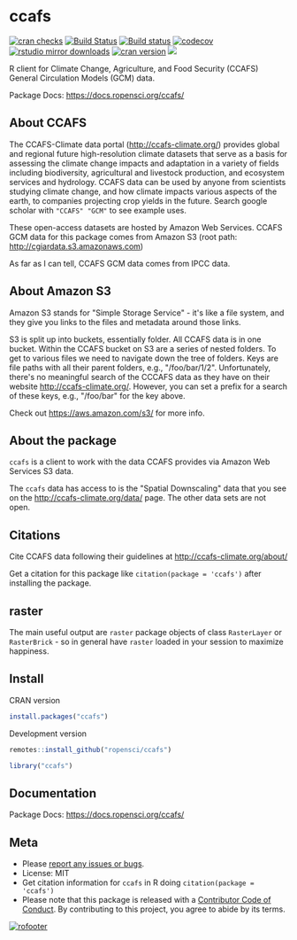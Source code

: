 ccafs
=====



<!-- README.md is generated from README.Rmd. Please edit that file -->

[![cran checks](https://cranchecks.info/badges/worst/ccafs)](https://cranchecks.info/pkgs/ccafs)
[![Build Status](https://travis-ci.org/ropensci/ccafs.svg?branch=master)](https://travis-ci.org/ropensci/ccafs)
[![Build status](https://ci.appveyor.com/api/projects/status/vxvcb11726hwu0e2?svg=true)](https://ci.appveyor.com/project/sckott/ccafs)
[![codecov](https://codecov.io/gh/ropensci/ccafs/branch/master/graph/badge.svg)](https://codecov.io/gh/ropensci/ccafs)
[![rstudio mirror downloads](https://cranlogs.r-pkg.org/badges/ccafs)](https://github.com/r-hub/cranlogs.app)
[![cran version](https://www.r-pkg.org/badges/version/ccafs)](https://cran.r-project.org/package=ccafs)
[![](https://badges.ropensci.org/82_status.svg)](https://github.com/ropensci/software-review/issues/82)

R client for Climate Change, Agriculture, and Food Security (CCAFS)
General Circulation Models (GCM) data.

Package Docs: https://docs.ropensci.org/ccafs/

## About CCAFS

The CCAFS-Climate data portal (http://ccafs-climate.org/) provides global and regional future high-resolution climate datasets that serve as a basis for assessing the climate change impacts and adaptation in a variety of fields including biodiversity, agricultural and livestock production, and ecosystem services and hydrology. CCAFS data can be used by anyone from scientists studying climate change, and how climate impacts various aspects of the earth, to companies projecting crop yields in the future. Search google scholar with `"CCAFS" "GCM"` to see example uses.

These open-access datasets are hosted by Amazon Web Services. CCAFS GCM data for this package comes from Amazon S3
(root path: http://cgiardata.s3.amazonaws.com)

As far as I can tell, CCAFS GCM data comes from IPCC data.

## About Amazon S3

Amazon S3 stands for "Simple Storage Service" - it's like a file system,
and they give you links to the files and metadata around those links.

S3 is split up into buckets, essentially folder. All CCAFS data is in
one bucket. Within the CCAFS bucket on S3 are a series of nested folders.
To get to various files we need to navigate down the tree of folders.
Keys are file paths with all their parent folders, e.g., "/foo/bar/1/2".
Unfortunately, there's no meaningful search of the CCCAFS data as they
have on their website http://ccafs-climate.org/. However, you can
set a prefix for a search of these keys, e.g., "/foo/bar" for the key
above.

Check out https://aws.amazon.com/s3/ for more info.

## About the package

`ccafs` is a client to work with the data CCAFS provides via Amazon Web
Services S3 data.

The `ccafs` data has access to is the "Spatial Downscaling" data that you see
on the http://ccafs-climate.org/data/ page. The other data sets are not
open.

## Citations

Cite CCAFS data following their guidelines at http://ccafs-climate.org/about/

Get a citation for this package like `citation(package = 'ccafs')` after
installing the package.

## raster

The main useful output are `raster` package objects of class `RasterLayer` or `RasterBrick` - so in general have `raster` loaded in your session to maximize
happiness.

## Install

CRAN version


```r
install.packages("ccafs")
```

Development version


```r
remotes::install_github("ropensci/ccafs")
```


```r
library("ccafs")
```

## Documentation

Package Docs: https://docs.ropensci.org/ccafs/

## Meta

* Please [report any issues or bugs](https://github.com/ropensci/ccafs/issues).
* License: MIT
* Get citation information for `ccafs` in R doing `citation(package = 'ccafs')`
* Please note that this package is released with a [Contributor Code of Conduct](https://ropensci.org/code-of-conduct/). By contributing to this project, you agree to abide by its terms.

[![rofooter](https://ropensci.org/public_images/github_footer.png)](https://ropensci.org)

